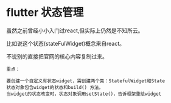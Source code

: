 # flutter 状态管理

虽然之前曾经小小入门过react,但实际上仍然是不知所云。

比如说这个状态\(stateFulWidget\)概念来自react。

不说别的直接把官网的核心内容复制过来。

```
重点：

要创建一个自定义有状态widget，需创建两个类：StatefulWidget和State
状态对象包含widget的状态和build() 方法。
当widget的状态改变时，状态对象调用setState()，告诉框架重绘widget
```



